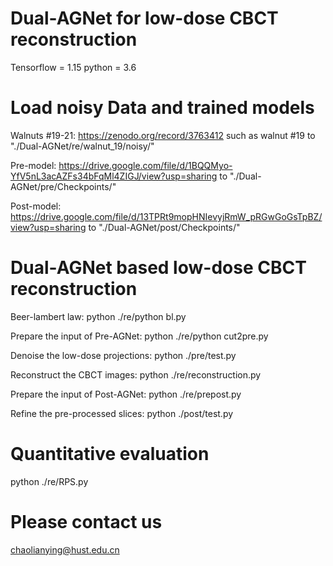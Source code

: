 # Dual-AGNet for low-dose CBCT reconstruction

Tensorflow = 1.15    python = 3.6

# Load noisy Data and trained models

Walnuts #19-21: https://zenodo.org/record/3763412      such as walnut #19 to "./Dual-AGNet/re/walnut_19/noisy/"

Pre-model:  https://drive.google.com/file/d/1BQQMyo-YfV5nL3acAZFs34bFqMl4ZIGJ/view?usp=sharing      to "./Dual-AGNet/pre/Checkpoints/"

Post-model: https://drive.google.com/file/d/13TPRt9mopHNIevyjRmW_pRGwGoGsTpBZ/view?usp=sharing      to "./Dual-AGNet/post/Checkpoints/"


# Dual-AGNet based low-dose CBCT reconstruction
Beer-lambert law:  python ./re/python bl.py 

Prepare the input of Pre-AGNet:  python ./re/python cut2pre.py

Denoise the low-dose projections:  python ./pre/test.py

Reconstruct the CBCT images:  python ./re/reconstruction.py

Prepare the input of Post-AGNet:  python ./re/prepost.py

Refine the pre-processed slices:  python ./post/test.py


# Quantitative evaluation
python ./re/RPS.py

# Please contact us
chaolianying@hust.edu.cn


